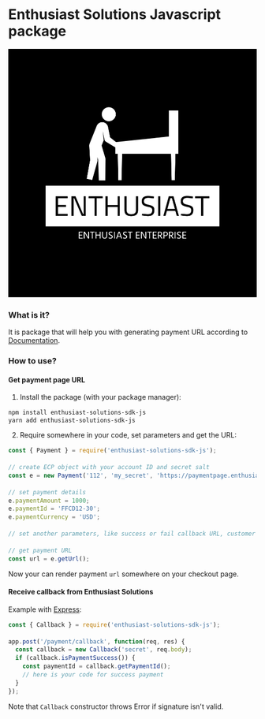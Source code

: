# Enthusiast Solutions Javascript package

![Logo](./logo.png)

### What is it?

It is package that will help you with generating payment URL according to 
[Documentation](https://developers.{}/en/en_PP_Integration.html).

### How to use?

#### Get payment page URL

1. Install the package (with your package manager):
```shell
npm install enthusiast-solutions-sdk-js
yarn add enthusiast-solutions-sdk-js
```

2. Require somewhere in your code, set parameters and get the URL:
```javascript
const { Payment } = require('enthusiast-solutions-sdk-js');

// create ECP object with your account ID and secret salt
const e = new Payment('112', 'my_secret', 'https://paymentpage.enthusiast.com');

// set payment details 
e.paymentAmount = 1000;
e.paymentId = 'FFCD12-30';
e.paymentCurrency = 'USD';

// set another parameters, like success or fail callback URL, customer details, etc.

// get payment URL
const url = e.getUrl();
```

Now your can render payment `url` somewhere on your checkout page.

#### Receive callback from Enthusiast Solutions

Example with [Express](http://expressjs.com):
```javascript
const { Callback } = require('enthusiast-solutions-sdk-js');

app.post('/payment/callback', function(req, res) {
  const callback = new Callback('secret', req.body);
  if (callback.isPaymentSuccess()) {
    const paymentId = callback.getPaymentId();
    // here is your code for success payment
  }
});
```
Note that `Callback` constructor throws Error if signature isn't valid.
